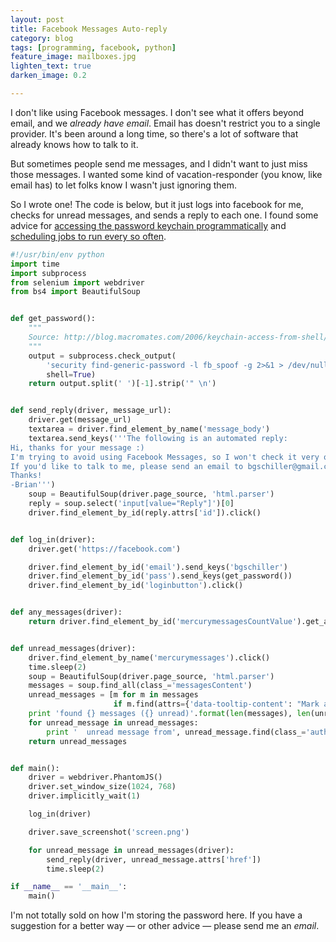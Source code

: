 ```yaml
---
layout: post
title: Facebook Messages Auto-reply
category: blog
tags: [programming, facebook, python]
feature_image: mailboxes.jpg
lighten_text: true
darken_image: 0.2

---
```


I don't like using Facebook messages. I don't see what it offers beyond email, and we *already have email*. Email has doesn't restrict you to a single provider. It's been around a long time, so there's a lot of software that already knows how to talk to it.

But sometimes people send me messages, and I didn't want to just miss those messages. I wanted some kind of vacation-responder (you know, like email has) to let folks know I wasn't just ignoring them.

So I wrote one! The code is below, but it just logs into facebook for me, checks for unread messages, and sends a reply to each one. I found some advice for [accessing the password keychain programmatically](http://blog.macromates.com/2006/keychain-access-from-shell/) and [scheduling jobs to run every so often](http://killtheyak.com/schedule-jobs-launchd/).

```python
#!/usr/bin/env python
import time
import subprocess
from selenium import webdriver
from bs4 import BeautifulSoup


def get_password():
    """
    Source: http://blog.macromates.com/2006/keychain-access-from-shell/
    """
    output = subprocess.check_output(
        'security find-generic-password -l fb_spoof -g 2>&1 > /dev/null',
        shell=True)
    return output.split(' ')[-1].strip('" \n')


def send_reply(driver, message_url):
    driver.get(message_url)
    textarea = driver.find_element_by_name('message_body')
    textarea.send_keys('''The following is an automated reply:
Hi, thanks for your message :)
I'm trying to avoid using Facebook Messages, so I won't check it very often.
If you'd like to talk to me, please send an email to bgschiller@gmail.com
Thanks!
-Brian''')
    soup = BeautifulSoup(driver.page_source, 'html.parser')
    reply = soup.select('input[value="Reply"]')[0]
    driver.find_element_by_id(reply.attrs['id']).click()


def log_in(driver):
    driver.get('https://facebook.com')

    driver.find_element_by_id('email').send_keys('bgschiller')
    driver.find_element_by_id('pass').send_keys(get_password())
    driver.find_element_by_id('loginbutton').click()


def any_messages(driver):
    return driver.find_element_by_id('mercurymessagesCountValue').get_attribute('innerHTML') != '0'


def unread_messages(driver):
    driver.find_element_by_name('mercurymessages').click()
    time.sleep(2)
    soup = BeautifulSoup(driver.page_source, 'html.parser')
    messages = soup.find_all(class_='messagesContent')
    unread_messages = [m for m in messages
                       if m.find(attrs={'data-tooltip-content': "Mark as Read"})]
    print 'found {} messages ({} unread)'.format(len(messages), len(unread_messages))
    for unread_message in unread_messages:
        print '  unread message from', unread_message.find(class_='author').text
    return unread_messages


def main():
    driver = webdriver.PhantomJS()
    driver.set_window_size(1024, 768)
    driver.implicitly_wait(1)

    log_in(driver)

    driver.save_screenshot('screen.png')

    for unread_message in unread_messages(driver):
        send_reply(driver, unread_message.attrs['href'])
        time.sleep(2)

if __name__ == '__main__':
    main()
```
I'm not totally sold on how I'm storing the password here. If you have a suggestion for a better way &mdash; or other advice &mdash; please send me an _email_.
